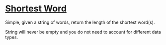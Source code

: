 # [Shortest Word](https://www.codewars.com/kata/57cebe1dc6fdc20c57000ac9) #

Simple, given a string of words, return the length of the shortest word(s).

String will never be empty and you do not need to account for different data types.
